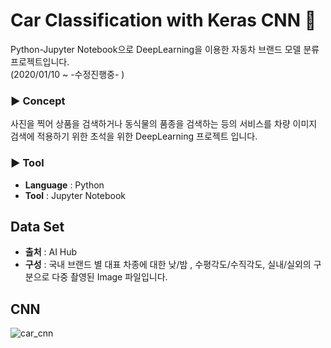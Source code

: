 # Car Classification with Keras CNN :car:

Python-Jupyter Notebook으로 DeepLearning을 이용한 자동차 브랜드 모델 분류 프로젝트입니다.  
(2020/01/10 ~ -수정진행중- )

### ▶  Concept
사진을 찍어 상품을 검색하거나 동식물의 품종을 검색하는 등의 서비스를 차량 이미지 검색에 적용하기 위한 초석을 위한 DeepLearning 프로젝트 입니다.

### ▶  Tool
- **Language** : Python  
- **Tool** : Jupyter Notebook

## Data Set
- **출처** : AI Hub
- **구성** : 국내 브랜드 별 대표 차종에 대한 낮/밤 , 수평각도/수직각도, 실내/실외의 구분으로 다중 촬영된 Image 파일입니다.

## CNN
![car_cnn](https://user-images.githubusercontent.com/57980363/78028820-93336c00-739a-11ea-9c33-de888c8071fe.png)
